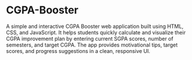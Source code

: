 # CGPA-Booster
A simple and interactive CGPA Booster web application built using HTML, CSS, and JavaScript.
It helps students quickly calculate and visualize their CGPA improvement plan by entering current SGPA scores, number of semesters, and target CGPA.
The app provides motivational tips, target scores, and progress suggestions in a clean, responsive UI.
